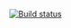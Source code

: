 [![Build status](https://ci.appveyor.com/api/projects/status/0k7086au949r2kr8/branch/master?svg=true)](https://ci.appveyor.com/project/Valery-Buz/selenide-card-delivery/branch/master)
